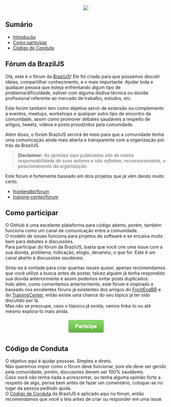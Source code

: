 
<p align="center">
  <img src="https://braziljs.org/wp-content/themes/braziljs/assets/img/logos/braziljs-00508dcfc4.svg">
</p>

## Sumário
* [Introdução](#fórum-da-braziljs)
* [Como participar](#como-participar)
* [Código de Conduta](#código-de-conduta)

## Fórum da BrazilJS

Olá, este é o fórum da [BrazilJS](https://braziljs.org/)! Ele foi criado para que possamos discutir ideias, compartilhar conhecimento, e o mais importante: Ajudar toda e qualquer pessoa que esteja enfrentando algum tipo de problema/dificuldade, estiver com alguma dúdiva técnica ou dúvida profissional referente ao mercado de trabalho, estudos, etc.  

Este forúm também tem como objetivo servir de extensão ou complemento a eventos, meetups, workshops e qualquer outro tipo de encontro da comunidade, assim como promover debates saudáveis a respeito de artigos, tweets, vídeos e posts proudzidos pela comunidade.  

Além disso, o forúm BrazilJS servirá de meio para que a comunidade tenha uma comunicação ainda mais aberta e transparente com a organização por trás da BrazilJS.  

> **Disclaimer:** _As opiniões aqui publicadas são de inteira responsabilidade de seus autores e não refletem, necessariamente, o posicionamento da organização._
 
Este forum é fortemente baseado em dois projetos que já vêm dando muito certo: 
- [frontendbr/forum](https://github.com/frontendbr/forum)
- [training-center/forum](https://github.com/training-center/forum)

## Como participar
O GitHub é uma excelente plataforma para código aberto, porém, também funciona como um canal de comunicação entre a comunidade.  
O modelo de issues funciona para projetos de software e se encaixa muito bem para debates e discussões.  
Para participar do fórum da BrazilJS, basta que você crie uma issue com a sua dúvida, problema, indicação, elogio, devaneio, o que for. Este é um canal aberto à discussões saudáveis.  

Sinta-se à vontade para criar quantas issues quiser, apenas recomendamos que você utilize a busca antes de postar, talvez alguém já tenha respondido sua dúvida anteriormente e assim podemos evitar posts duplicados.  
Indo além, como comentamos anteriormente, este fórum é inspirado e baseado nos excelentes fóruns já existentes dos amigos do [FrontEndBR](https://github.com/frontendbr) e do [TrainingCenter](training-center), então existe uma chance do seu tópico já ter sido discutido por lá.  
Mas não se preocupe, caso o tópoico já exista, vamos linka-lo ou até mesmo explora-lo mais ainda.  

<p align="center">
  <a href="https://github.com/braziljs/forum/issues"><img src="btn.png?raw=true"></a>
</p>

## Código de Conduta
O objetivo aqui é ajudar pessoas. Simples e direto.  
Não queremos impor como o fórum deve funcionar, pois ele deve ser gerido pela comunidade, porém, discussões devem ser 100% saudáveis.  
Caso você não tenha nada a acrescentar, ou tenha alguma opinião forte a respeito de algo, pense bem antes de fazer um comentário, coloque-se no lugar da pessoa pedindo ajuda.  
O [Código de Conduta](https://braziljs.org/coc/) da BrazilJS é aplicado aqui no fórum, então recomendamos que você o leia antes de criar ou responder em uma issue.  

